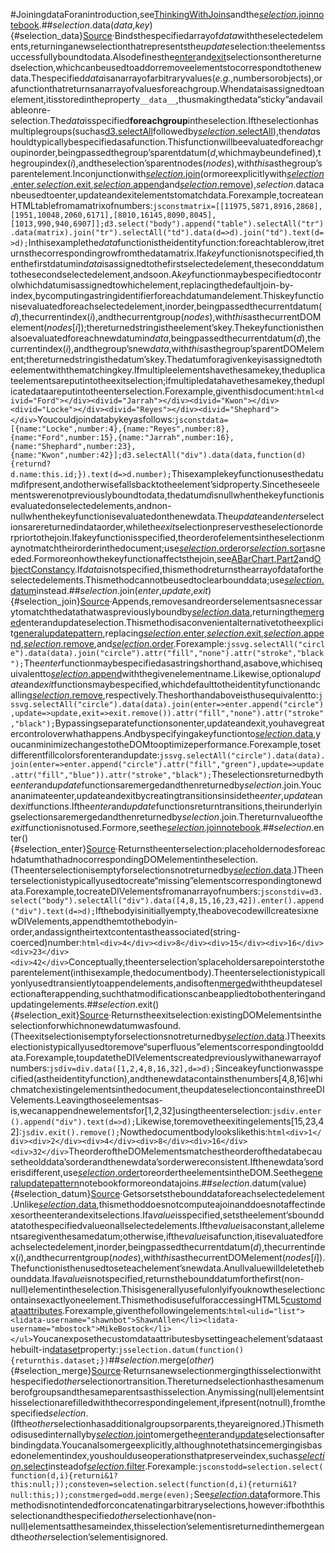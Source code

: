 #JoiningdataForanintroduction,see[ThinkingWithJoins](http://bost.ocks.org/mike/join/)andthe[*selection*.joinnotebook](https://observablehq.com/@d3/selection-join).##*selection*.data(*data*,*key*){#selection_data}[Source](https://github.com/d3/d3-selection/blob/main/src/selection/data.js)·Bindsthespecifiedarrayof*data*withtheselectedelements,returninganewselectionthatrepresentsthe*update*selection:theelementssuccessfullyboundtodata.Alsodefinesthe[enter](#selection_enter)and[exit](#selection_exit)selectionsonthereturnedselection,whichcanbeusedtoaddorremoveelementstocorrespondtothenewdata.Thespecified*data*isanarrayofarbitraryvalues(*e.g.*,numbersorobjects),orafunctionthatreturnsanarrayofvaluesforeachgroup.Whendataisassignedtoanelement,itisstoredintheproperty`__data__`,thusmakingthedata“sticky”andavailableonre-selection.The*data*isspecified**foreachgroup**intheselection.Iftheselectionhasmultiplegroups(suchas[d3.selectAll](./selecting.md#selectAll)followedby[*selection*.selectAll](./selecting.md#selection_selectAll)),then*data*shouldtypicallybespecifiedasafunction.Thisfunctionwillbeevaluatedforeachgroupinorder,beingpassedthegroup’sparentdatum(*d*,whichmaybeundefined),thegroupindex(*i*),andtheselection’sparentnodes(*nodes*),with*this*asthegroup’sparentelement.Inconjunctionwith[*selection*.join](#selection_join)(ormoreexplicitlywith[*selection*.enter](#selection_enter),[*selection*.exit](#selection_exit),[*selection*.append](./modifying.md#selection_append)and[*selection*.remove](./modifying.md#selection_remove)),*selection*.datacanbeusedtoenter,updateandexitelementstomatchdata.Forexample,tocreateanHTMLtablefromamatrixofnumbers:```jsconstmatrix=[[11975,5871,8916,2868],[1951,10048,2060,6171],[8010,16145,8090,8045],[1013,990,940,6907]];d3.select("body").append("table").selectAll("tr").data(matrix).join("tr").selectAll("td").data(d=>d).join("td").text(d=>d);```Inthisexamplethe*data*functionistheidentityfunction:foreachtablerow,itreturnsthecorrespondingrowfromthedatamatrix.Ifa*key*functionisnotspecified,thenthefirstdatumin*data*isassignedtothefirstselectedelement,theseconddatumtothesecondselectedelement,andsoon.A*key*functionmaybespecifiedtocontrolwhichdatumisassignedtowhichelement,replacingthedefaultjoin-by-index,bycomputingastringidentifierforeachdatumandelement.Thiskeyfunctionisevaluatedforeachselectedelement,inorder,beingpassedthecurrentdatum(*d*),thecurrentindex(*i*),andthecurrentgroup(*nodes*),with*this*asthecurrentDOMelement(*nodes*[*i*]);thereturnedstringistheelement’skey.Thekeyfunctionisthenalsoevaluatedforeachnewdatumin*data*,beingpassedthecurrentdatum(*d*),thecurrentindex(*i*),andthegroup’snew*data*,with*this*asthegroup’sparentDOMelement;thereturnedstringisthedatum’skey.Thedatumforagivenkeyisassignedtotheelementwiththematchingkey.Ifmultipleelementshavethesamekey,theduplicateelementsareputintotheexitselection;ifmultipledatahavethesamekey,theduplicatedataareputintotheenterselection.Forexample,giventhisdocument:```html<divid="Ford"></div><divid="Jarrah"></div><divid="Kwon"></div><divid="Locke"></div><divid="Reyes"></div><divid="Shephard"></div>```Youcouldjoindatabykeyasfollows:```jsconstdata=[{name:"Locke",number:4},{name:"Reyes",number:8},{name:"Ford",number:15},{name:"Jarrah",number:16},{name:"Shephard",number:23},{name:"Kwon",number:42}];d3.selectAll("div").data(data,function(d){returnd?d.name:this.id;}).text(d=>d.number);```Thisexamplekeyfunctionusesthedatum*d*ifpresent,andotherwisefallsbacktotheelement’sidproperty.Sincetheseelementswerenotpreviouslyboundtodata,thedatum*d*isnullwhenthekeyfunctionisevaluatedonselectedelements,andnon-nullwhenthekeyfunctionisevaluatedonthenewdata.The*update*and*enter*selectionsarereturnedindataorder,whilethe*exit*selectionpreservestheselectionorderpriortothejoin.Ifakeyfunctionisspecified,theorderofelementsintheselectionmaynotmatchtheirorderinthedocument;use[*selection*.order](./modifying.md#selection_order)or[*selection*.sort](./modifying.md#selection_sort)asneeded.Formoreonhowthekeyfunctionaffectsthejoin,see[ABarChart,Part2](https://observablehq.com/@d3/lets-make-a-bar-chart/2)and[ObjectConstancy](http://bost.ocks.org/mike/constancy/).If*data*isnotspecified,thismethodreturnsthearrayofdatafortheselectedelements.Thismethodcannotbeusedtoclearbounddata;use[*selection*.datum](#selection_datum)instead.##*selection*.join(*enter*,*update*,*exit*){#selection_join}[Source](https://github.com/d3/d3-selection/blob/main/src/selection/join.js)·Appends,removesandreorderselementsasnecessarytomatchthedatathatwaspreviouslyboundby[*selection*.data](#selection_data),returningthe[merged](#selection_merge)enterandupdateselection.Thismethodisaconvenientalternativetotheexplicit[generalupdatepattern](https://observablehq.com/@d3/general-update-pattern),replacing[*selection*.enter](#selection_enter),[*selection*.exit](#selection_exit),[*selection*.append](./modifying.md#selection_append),[*selection*.remove](./modifying.md#selection_remove),and[*selection*.order](./modifying.md#selection_order).Forexample:```jssvg.selectAll("circle").data(data).join("circle").attr("fill","none").attr("stroke","black");```The*enter*functionmaybespecifiedasastringshorthand,asabove,whichisequivalentto[*selection*.append](./modifying.md#selection_append)withthegivenelementname.Likewise,optional*update*and*exit*functionsmaybespecified,whichdefaulttotheidentityfunctionandcalling[*selection*.remove](./modifying.md#selection_remove),respectively.Theshorthandaboveisthusequivalentto:```jssvg.selectAll("circle").data(data).join(enter=>enter.append("circle"),update=>update,exit=>exit.remove()).attr("fill","none").attr("stroke","black");```Bypassingseparatefunctionsonenter,updateandexit,youhavegreatercontroloverwhathappens.Andbyspecifyingakeyfunctionto[*selection*.data](#selection_data),youcanminimizechangestotheDOMtooptimizeperformance.Forexample,tosetdifferentfillcolorsforenterandupdate:```jssvg.selectAll("circle").data(data).join(enter=>enter.append("circle").attr("fill","green"),update=>update.attr("fill","blue")).attr("stroke","black");```Theselectionsreturnedbythe*enter*and*update*functionsaremergedandthenreturnedby*selection*.join.Youcananimateenter,updateandexitbycreatingtransitionsinsidethe*enter*,*update*and*exit*functions.Ifthe*enter*and*update*functionsreturntransitions,theirunderlyingselectionsaremergedandthenreturnedby*selection*.join.Thereturnvalueofthe*exit*functionisnotused.Formore,seethe[*selection*.joinnotebook](https://observablehq.com/@d3/selection-join).##*selection*.enter(){#selection_enter}[Source](https://github.com/d3/d3-selection/blob/main/src/selection/enter.js)·Returnstheenterselection:placeholdernodesforeachdatumthathadnocorrespondingDOMelementintheselection.(Theenterselectionisemptyforselectionsnotreturnedby[*selection*.data](#selection_data).)Theenterselectionistypicallyusedtocreate“missing”elementscorrespondingtonewdata.Forexample,tocreateDIVelementsfromanarrayofnumbers:```jsconstdiv=d3.select("body").selectAll("div").data([4,8,15,16,23,42]).enter().append("div").text(d=>d);```Ifthebodyisinitiallyempty,theabovecodewillcreatesixnewDIVelements,appendthemtothebodyin-order,andassigntheirtextcontentastheassociated(string-coerced)number:```html<div>4</div><div>8</div><div>15</div><div>16</div><div>23</div><div>42</div>```Conceptually,theenterselection’splaceholdersarepointerstotheparentelement(inthisexample,thedocumentbody).Theenterselectionistypicallyonlyusedtransientlytoappendelements,andisoften[merged](#selection_merge)withtheupdateselectionafterappending,suchthatmodificationscanbeappliedtobothenteringandupdatingelements.##*selection*.exit(){#selection_exit}[Source](https://github.com/d3/d3-selection/blob/main/src/selection/exit.js)·Returnstheexitselection:existingDOMelementsintheselectionforwhichnonewdatumwasfound.(Theexitselectionisemptyforselectionsnotreturnedby[*selection*.data](#selection_data).)Theexitselectionistypicallyusedtoremove“superfluous”elementscorrespondingtoolddata.Forexample,toupdatetheDIVelementscreatedpreviouslywithanewarrayofnumbers:```jsdiv=div.data([1,2,4,8,16,32],d=>d);```Sinceakeyfunctionwasspecified(astheidentityfunction),andthenewdatacontainsthenumbers[4,8,16]whichmatchexistingelementsinthedocument,theupdateselectioncontainsthreeDIVelements.Leavingthoseelementsas-is,wecanappendnewelementsfor[1,2,32]usingtheenterselection:```jsdiv.enter().append("div").text(d=>d);```Likewise,toremovetheexitingelements[15,23,42]:```jsdiv.exit().remove();```Nowthedocumentbodylookslikethis:```html<div>1</div><div>2</div><div>4</div><div>8</div><div>16</div><div>32</div>```TheorderoftheDOMelementsmatchestheorderofthedatabecausetheolddata’sorderandthenewdata’sorderwereconsistent.Ifthenewdata’sorderisdifferent,use[*selection*.order](./modifying.md#selection_order)toreordertheelementsintheDOM.Seethe[generalupdatepattern](https://observablehq.com/@d3/general-update-pattern)notebookformoreondatajoins.##*selection*.datum(value){#selection_datum}[Source](https://github.com/d3/d3-selection/blob/main/src/selection/datum.js)·Getsorsetsthebounddataforeachselectedelement.Unlike[*selection*.data](#selection_data),thismethoddoesnotcomputeajoinanddoesnotaffectindexesortheenterandexitselections.Ifa*value*isspecified,setstheelement’sbounddatatothespecifiedvalueonallselectedelements.Ifthe*value*isaconstant,allelementsaregiventhesamedatum;otherwise,ifthe*value*isafunction,itisevaluatedforeachselectedelement,inorder,beingpassedthecurrentdatum(*d*),thecurrentindex(*i*),andthecurrentgroup(*nodes*),with*this*asthecurrentDOMelement(*nodes*[*i*]).Thefunctionisthenusedtoseteachelement’snewdata.Anullvaluewilldeletethebounddata.Ifa*value*isnotspecified,returnsthebounddatumforthefirst(non-null)elementintheselection.Thisisgenerallyusefulonlyifyouknowtheselectioncontainsexactlyoneelement.ThismethodisusefulforaccessingHTML5[customdataattributes](http://www.w3.org/TR/html5/dom.html#custom-data-attribute).Forexample,giventhefollowingelements:```html<ulid="list"><lidata-username="shawnbot">ShawnAllen</li><lidata-username="mbostock">MikeBostock</li></ul>```Youcanexposethecustomdataattributesbysettingeachelement’sdataasthebuilt-in[dataset](http://www.w3.org/TR/html5/dom.html#dom-dataset)property:```jsselection.datum(function(){returnthis.dataset;})```##*selection*.merge(*other*){#selection_merge}[Source](https://github.com/d3/d3-selection/blob/main/src/selection/merge.js)·Returnsanewselectionmergingthisselectionwiththespecified*other*selectionortransition.Thereturnedselectionhasthesamenumberofgroupsandthesameparentsasthisselection.Anymissing(null)elementsinthisselectionarefilledwiththecorrespondingelement,ifpresent(notnull),fromthespecified*selection*.(Ifthe*other*selectionhasadditionalgroupsorparents,theyareignored.)Thismethodisusedinternallyby[*selection*.join](#selection_join)tomergethe[enter](#selection_enter)and[update](#selection_data)selectionsafterbindingdata.Youcanalsomergeexplicitly,althoughnotethatsincemergingisbasedonelementindex,youshoulduseoperationsthatpreserveindex,suchas[*selection*.select](./selecting.md#selection_select)insteadof[*selection*.filter](./selecting.md#selection_filter).Forexample:```jsconstodd=selection.select(function(d,i){returni&1?this:null;));consteven=selection.select(function(d,i){returni&1?null:this;));constmerged=odd.merge(even);```See[*selection*.data](#selection_data)formore.Thismethodisnotintendedforconcatenatingarbitraryselections,however:ifboththisselectionandthespecified*other*selectionhave(non-null)elementsatthesameindex,thisselection’selementisreturnedinthemergeandthe*other*selection’selementisignored.